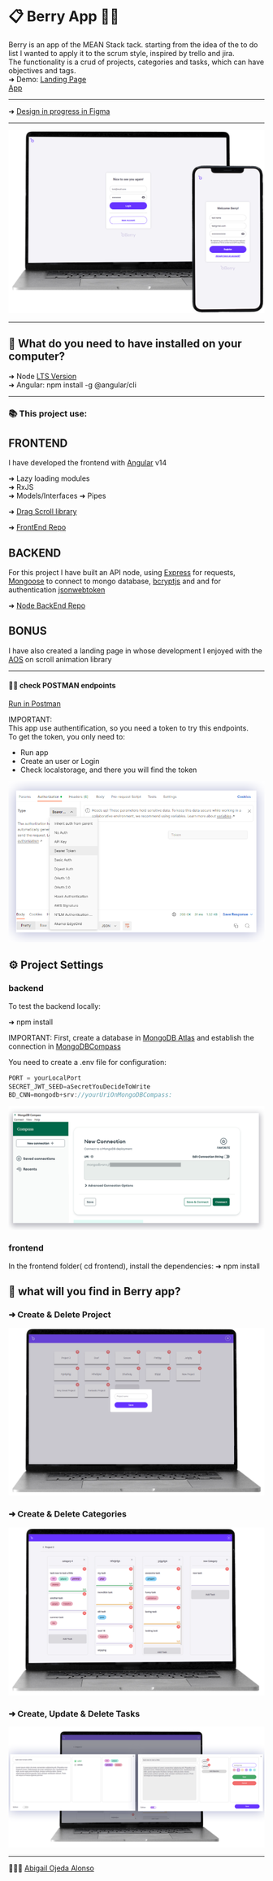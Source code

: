 # 📋 Berry App 🍇🍒  
Berry is an app of the MEAN Stack tack.
starting from the idea of the to do list I wanted to apply it to the scrum style, inspired by trello and jira.  
The functionality is a crud of projects, categories and tasks, which can have objectives and tags.  
➜ Demo:
[Landing Page](https://berryweb.netlify.app/home)  
[App](https://berry-app.netlify.app/user/login)  


---
➜ [Design in progress in Figma](https://www.figma.com/file/2hSVjy3OUFsHX7uPmyyXDn/Berry)

---

![](screenshots/mockup.png)


---  

## 📂  What do you need to have installed on your computer?

➜ Node [LTS Version](https://nodejs.org/en/)  
➜ Angular: npm install -g @angular/cli

---
### 📚  This project use:

## FRONTEND  
I have developed the frontend with [Angular](https://angular.io/) v14   

➜  Lazy loading modules  
➜  RxJS   
➜  Models/Interfaces
➜  Pipes  

➜ [Drag Scroll library](https://www.npmjs.com/package/ngx-drag-scroll)  
  
➜ [FrontEnd Repo](https://github.com/abigailojeda/berryApp)

## BACKEND
For this project I have built an API node, using [Express](https://expressjs.com/es/4x/api.html) for requests,  
[Mongoose](https://mongoosejs.com/) to connect to mongo database, [bcryptjs](https://www.npmjs.com/package/bcryptjs) and and for authentication [jsonwebtoken](https://www.npmjs.com/package/jsonwebtoken)  
  
➜ [Node BackEnd Repo](https://github.com/abigailojeda/berryBack)


## BONUS
I have also created a landing page in whose development I enjoyed with the [AOS](https://michalsnik.github.io/aos/) on scroll animation library  

---

#### 👨‍🚀 check POSTMAN endpoints 

[Run in Postman](https://documenter.getpostman.com/view/18449118/2s8ZDSckcq)  
  
IMPORTANT:  
This app use authentification, so you need a token to try this endpoints.  
To get the token, you only need to:  
- Run app  
- Create an user or Login
- Check localstorage, and there you will find the token  

![](screenshots/postmantoken.png)


## ⚙️ Project Settings

### backend
To test the backend locally:  

➜ npm install

IMPORTANT:
First, create a database in [MongoDB Atlas](https://www.mongodb.com/cloud/atlas) and establish the connection in [MongoDBCompass](https://www.mongodb.com/products/compass)  

You need to create a .env file for configuration:
```javascript
PORT = yourLocalPort
SECRET_JWT_SEED=aSecretYouDecideToWrite
BD_CNN=mongodb+srv://yourUriOnMongoDBCompass:

```

![](screenshots/compass.png)


### frontend
In the frontend folder( cd frontend),  install the dependencies:
➜ npm install


## 🔎 what will you find in Berry app?  

### ➜ Create & Delete Project

![](screenshots/projectsView.png)
### ➜ Create & Delete Categories  

![](screenshots/categories.png)
### ➜ Create, Update & Delete Tasks  

![](screenshots/tasks.png)


---
 🙋🏻‍♀️ [Abigail Ojeda Alonso](https://es.linkedin.com/in/abigail-ojeda)

